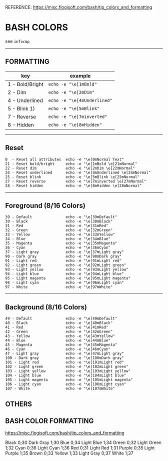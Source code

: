 REFERENCE: https://misc.flogisoft.com/bash/tip_colors_and_formatting

# BASH COLORS 

see `infocmp` 

---

## FORMATTING 
| key                 |  example                    |  
| --------------------|---------------------------- |
| 1 - Bold/Bright     | `echo -e "\e[1mBold"`       |   
| 2 - Dim             | `echo -e "\e[2mDim"`        |  
| 4 - Underlined      | `echo -e "\e[4mUnderlined"` |         
| 5 - Blink 1)        | `echo -e "\e[5mBlink"`      |    
| 7 - Reverse         | `echo -e "\e[7minverted"`   |       
| 8 - Hidden          | `echo -e "\e[8mHidden"`     |     

---

## Reset

    0  - Reset all attributes  echo -e "\e[0mNormal Text"
    21 - Reset bold/bright     echo -e "\e[1mBold \e[21mNormal"
    22 - Reset dim             echo -e "\e[2mDim \e[22mNormal"
    24 - Reset underlined      echo -e "\e[4mUnderlined \e[24mNormal"
    25 - Reset blink           echo -e "\e[5mBlink \e[25mNormal"
    27 - Reset reverse         echo -e "\e[7minverted \e[27mNormal"
    28 - Reset hidden          echo -e "\e[8mHidden \e[28mNormal"

---

## Foreground (8/16 Colors)

    39 - Default               echo -e "\e[39mDefault"
    30 - Black                 echo -e "\e[30mBlack"
    31 - Red                   echo -e "\e[31mRed"
    32 - Green                 echo -e "\e[32mGreen"
    33 - Yellow                echo -e "\e[33mYellow"
    34 - Blue                  echo -e "\e[34mBlue"
    35 - Magenta               echo -e "\e[35mMagenta"
    36 - Cyan                  echo -e "\e[36mCyan"
    37 - Light gray            echo -e "\e[37mLight gray"
    90 - Dark gray             echo -e "\e[90mDark gray"
    91 - Light red             echo -e "\e[91mLight red"
    92 - Light green           echo -e "\e[92mLight green"
    93 - Light yellow          echo -e "\e[93mLight yellow"
    94 - Light blue            echo -e "\e[94mLight blue"
    95 - Light magenta         echo -e "\e[95mLight magenta"
    96 - Light cyan            echo -e "\e[96mLight cyan"
    97 - White                 echo -e "\e[97mWhite"

---

## Background (8/16 Colors)

    49 - Default               echo -e "\e[49mDefault"
    40 - Black                 echo -e "\e[40mBlack"
    41 - Red                   echo -e "\e[41mRed"
    42 - Green                 echo -e "\e[42mGreen"
    43 - Yellow                echo -e "\e[43mYellow"
    44 - Blue                  echo -e "\e[44mBlue"
    45 - Magenta               echo -e "\e[45mMagenta"
    46 - Cyan                  echo -e "\e[46mCyan"
    47 - Light gray            echo -e "\e[47mLight gray"
    100 - Dark gray            echo -e "\e[100mDark gray"
    101 - Light red            echo -e "\e[101mLight red"
    102 - Light green          echo -e "\e[102mLight green"
    103 - Light yellow         echo -e "\e[103mLight yellow"
    104 - Light blue           echo -e "\e[104mLight blue"
    105 - Light magenta        echo -e "\e[105mLight magenta"
    106 - Light cyan           echo -e "\e[106mLight cyan"
    107 - White                echo -e "\e[107mWhite"

## OTHERS

## BASH COLOR FORMATTING  

https://misc.flogisoft.com/bash/tip_colors_and_formatting

  Black       0;30     Dark Gray     1;30
  Blue        0;34     Light Blue    1;34
  Green       0;32     Light Green   1;32
  Cyan        0;36     Light Cyan    1;36
  Red         0;31     Light Red     1;31
  Purple      0;35     Light Purple  1;35
  Brown       0;33     Yellow        1;33
  Light Gray  0;37     White         1;37


